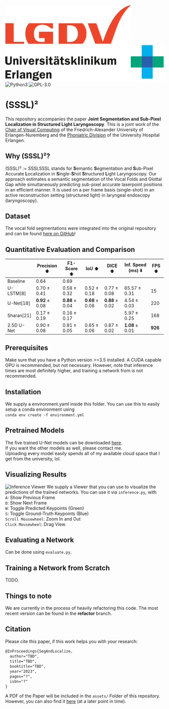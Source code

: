 ![LGDV](assets/lgdv_small.png) ![Phoniatric Division](assets/Uniklinikum-Erlangen.svg)  
![Python3](https://img.shields.io/badge/python-3.5%20%7C%203.6%20%7C%203.7-blue)
![GPL-3.0](https://img.shields.io/github/license/Henningson/vocaloid)


# (SSSL)²
This repository accompanies the paper **Joint Segmentation and Sub-Pixel Localization in Structured Light Laryngoscopy**.
This is a joint work of the <a href="https://www.lgdv.tf.fau.de/">Chair of Visual Computing</a> of the Friedrich-Alexander University of Erlangen-Nuremberg and the <a href="https://www.hno-klinik.uk-erlangen.de/phoniatrie/">Phoniatric Division</a> of the University Hospital Erlangen. 

## Why (SSSL)²?
(SSSL)² := SSSLSSSL stands for **S**emantic **S**egmentation and **S**ub-Pixel Accurate **L**ocalization in **S**ingle-**S**hot **S**tructured **L**ight Laryngoscopy.
Our approach estimates a semantic segmentation of the Vocal Folds and Glottal Gap while simultaneously predicting sub-pixel accurate laserpoint positions in an efficient manner.
It is used on a per frame basis (single-shot) in an active reconstruction setting (structured light) in laryngeal endoscopy (laryngoscopy).

## Dataset
The vocal fold segmentations were integrated into the original repository and can be found <a href="https://github.com/Henningson/HLEDataset.git">here on GitHub</a>!

## Quantitative Evaluation and Comparison
|            | Precision :arrow_up:   | F1-Score :arrow_up:    | IoU :arrow_up:        | DICE :arrow_up:       | Inf. Speed (ms) :arrow_down: | FPS :arrow_up: |
|------------|-------------|-------------|-------------|-------------|-----------------|-----|
| Baseline   | 0.64        | 0.69        |             |             |                 |     |
| U-LSTM[8]  | 0.70 ± 0.41 | 0.58 ± 0.32 | 0.52 ± 0.18 | 0.77 ± 0.08 | 65.57 ± 0.31    | 15  |
| U-Net[18]  | **0.92** ± 0.08 | **0.88** ± 0.04 | **0.68** ± 0.08 | **0.88** ± 0.02 | 4.54 ± 0.03     | 220 |
| Sharan[21] | 0.17 ± 0.19 | 0.16 ± 0.17 |             |             | 5.97 ± 0.25     | 168 |
| 2.5D U-Net | 0.90 ± 0.08 | 0.81 ± 0.05 | 0.65 ± 0.06 | 0.87 ± 0.02 | **1.08** ± 0.01     | **926** |

## Prerequisites
Make sure that you have a Python version >=3.5 installed.
A CUDA capable GPU is recommended, but not necessary.
However, note that inference times are most definitely higher, and training a network from is not recommended.

## Installation
We supply a environment.yaml inside this folder.
You can use this to easily setup a conda environment using  
```conda env create -f environment.yml```

## Pretrained Models
The five trained U-Net models can be downloaded <a href="https://faubox.rrze.uni-erlangen.de/getlink/fiC95rzuAZBzC1JjPo37uR/UNet.zip">here</a>.  
If you want the other models as well, please contact me.  
Uploading every model easily spends all of my available cloud space that I get from the university, lol. 


## Visualizing Results
![Inference Viewer](assets/InferenceViewer.png)
We supply a Viewer that you can use to visualize the predictions of the trained networks.
You can use it via ```inference.py```, with  
`A`: Show Previous Frame  
`D`: Show Next Frame  
`W`: Toggle Predicted Keypoints (Green)  
`S`: Toggle Ground-Truth Keypoints (Blue)  
`Scroll Mousewheel`: Zoom In and Out  
`Click Mousewheel`: Drag View.  


## Evaluating a Network
Can be done using ```evaluate.py```.

## Training a Network from Scratch
TODO.

## Things to note
We are currently in the process of heavily refactoring this code. The most recent version can be found in the **refactor** branch.

## Citation
Please cite this paper, if this work helps you with your research:
```
@InProceedings{SegAndLocalize,
  author="TBD",
  title="TBD",
  booktitle="TBD",
  year="2023",
  pages="?",
  isbn="?"
}
```
A PDF of the Paper will be included in the `assets/` Folder of this repository.
However, you can also find it <a href="https://google.com/">here</a> (at a later point in time).

